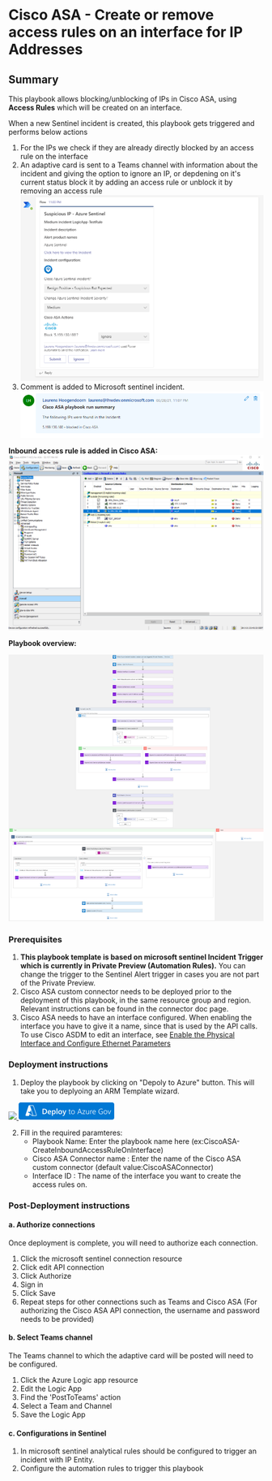# Cisco ASA - Create or remove access rules on an interface for IP Addresses

## Summary

This playbook allows blocking/unblocking of IPs in Cisco ASA, using **Access Rules** which will be created on an interface.

When a new Sentinel incident is created, this playbook gets triggered and performs below actions
1. For the IPs we check if they are already directly blocked by an access rule on the interface
2. An adaptive card is sent to a Teams channel with information about the incident and giving the option to ignore an IP, or depdening on it's current status block it by adding an access rule or unblock it by removing an access rule
    ![Adaptive card](./images/CreateInboundAccessRuleOnInterface-AdaptiveCard.png)
3. Comment is added to Microsoft sentinel incident.
![playbook overview](./images/CreateInboundAccessRuleOnInterface-AzureSentinel-Comments.png)

**Inbound access rule is added in Cisco ASA:**
![playbook overview](./images/CreateInboundAccessRuleOnInterface-CiscoASA.png)

**Playbook overview:**

![playbook overview](./images/CreateInboundAccessRuleOnInterface-LogicApp.png)


### Prerequisites
1. **This playbook template is based on microsoft sentinel Incident Trigger which is currently in Private Preview (Automation Rules).** You can change the trigger to the Sentinel Alert trigger in cases you are not part of the Private Preview.
2. Cisco ASA custom connector needs to be deployed prior to the deployment of this playbook, in the same resource group and region. Relevant instructions can be found in the connector doc page.
3. Cisco ASA needs to have an interface configured. When enabling the interface you have to give it a name, since that is used by the API calls. To use Cisco ASDM to edit an interface, see [Enable the Physical Interface and Configure Ethernet Parameters](https://www.cisco.com/c/en/us/td/docs/security/asa/asa96/asdm76/general/asdm-76-general-config/interface-basic.html#ariaid-title14)

### Deployment instructions 
1. Deploy the playbook by clicking on "Depoly to Azure" button. This will take you to deplyoing an ARM Template wizard.

<a href="https://portal.azure.com/#create/Microsoft.Template/uri/https%3A%2F%2Fraw.githubusercontent.com%2Flaurens1984%2FAzure-Sentinel%2Ffeature%2FCiscoASAConnector%2FPlaybooks%2FCiscoASAConnector%2FCiscoASA-CreateInboundAccessRuleOnInterface%2Fazuredeploy.json" target="_blank">
    <img src="https://aka.ms/deploytoazurebutton"/>
</a>

<a href="https://portal.azure.us/#create/Microsoft.Template/uri/https%3A%2F%2Fraw.githubusercontent.com%2Flaurens1984%2FAzure-Sentinel%2Ffeature%2FCiscoASAConnector%2FPlaybooks%2FCiscoASAConnector%2FCiscoASA-CreateInboundAccessRuleOnInterface%2Fazuredeploy.json" target="_blank">
   <img src="https://raw.githubusercontent.com/Azure/azure-quickstart-templates/master/1-CONTRIBUTION-GUIDE/images/deploytoazuregov.png"/>    
</a>



2. Fill in the required paramteres:
    * Playbook Name: Enter the playbook name here (ex:CiscoASA-CreateInboundAccessRuleOnInterface)
    * Cisco ASA Connector name : Enter the name of the Cisco ASA custom connector (default value:CiscoASAConnector)
    * Interface ID : The name of the interface you want to create the access rules on.

### Post-Deployment instructions 
#### a. Authorize connections
Once deployment is complete, you will need to authorize each connection.
1.	Click the microsoft sentinel connection resource
2.	Click edit API connection
3.	Click Authorize
4.	Sign in
5.	Click Save
6.	Repeat steps for other connections such as Teams and Cisco ASA (For authorizing the Cisco ASA API connection, the username and password needs to be provided)

#### b. Select Teams channel
The Teams channel to which the adaptive card will be posted will need to be configured.
1. Click the Azure Logic app resource
2. Edit the Logic App
3. Find the 'PostToTeams' action
4. Select a Team and Channel
5. Save the Logic App

#### c. Configurations in Sentinel
1. In microsoft sentinel analytical rules should be configured to trigger an incident with IP Entity.
2. Configure the automation rules to trigger this playbook
